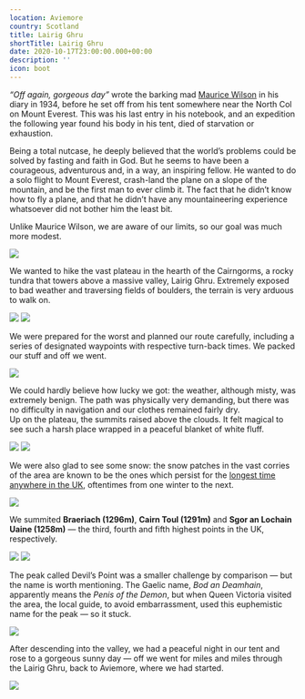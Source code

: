 ```yaml
---
location: Aviemore
country: Scotland
title: Lairig Ghru
shortTitle: Lairig Ghru
date: 2020-10-17T23:00:00.000+00:00
description: ''
icon: boot
---
```


_“Off again, gorgeous day”_ wrote the barking mad [Maurice Wilson](https://en.wikipedia.org/wiki/Maurice_Wilson) in his diary in 1934, before he set off from his tent somewhere near the North Col on Mount Everest. This was his last entry in his notebook, and an expedition the following year found his body in his tent, died of starvation or exhaustion.

Being a total nutcase, he deeply believed that the world’s problems could be solved by fasting and faith in God. But he seems to have been a courageous, adventurous and, in a way, an inspiring fellow. He wanted to do a solo flight to Mount Everest, crash-land the plane on a slope of the mountain, and be the first man to ever climb it. The fact that he didn’t know how to fly a plane, and that he didn’t have any mountaineering experience whatsoever did not bother him the least bit.

Unlike Maurice Wilson, we are aware of our limits, so our goal was much more modest.

![](/img/lg1.jpg)

We wanted to hike the vast plateau in the hearth of the Cairngorms, a rocky tundra that towers above a massive valley, Lairig Ghru. Extremely exposed to bad weather and traversing fields of boulders, the terrain is very arduous to walk on.

![](/img/lg4.jpg)
![](/img/lg6.jpg)

We were prepared for the worst and planned our route carefully, including a series of designated waypoints with respective turn-back times. We packed our stuff and off we went.

![](/img/lg9.jpg)

We could hardly believe how lucky we got: the weather, although misty, was extremely benign. The path was physically very demanding, but there was no difficulty in navigation and our clothes remained fairly dry.  
Up on the plateau, the summits raised above the clouds. It felt magical to see such a harsh place wrapped in a peaceful blanket of white fluff.

![](/img/lg7.jpg)
![](/img/lg8.jpg)

We were also glad to see some snow: the snow patches in the vast corries of the area are known to be the ones which persist for the [longest time anywhere in the UK](https://en.wikipedia.org/wiki/Snow_patches_in_Scotland), oftentimes from one winter to the next.

![](/img/lg5.jpg)

We summited **Braeriach (1296m)**, **Cairn Toul (1291m)** and **Sgor an Lochain Uaine (1258m)** — the third, fourth and fifth highest points in the UK, respectively.

![](/img/lg2.jpg)
![](/img/lg3.jpg)

The peak called Devil’s Point was a smaller challenge by comparison — but the name is worth mentioning. The Gaelic name, _Bod an Deamhain_, apparently means the _Penis of the Demon_, but when Queen Victoria visited the area, the local guide, to avoid embarrassment, used this euphemistic name for the peak — so it stuck.

![](/img/lg10.jpg)

After descending into the valley, we had a peaceful night in our tent and rose to a gorgeous sunny day — off we went for miles and miles through the Lairig Ghru, back to Aviemore, where we had started.

![](/img/lg11.jpg)
